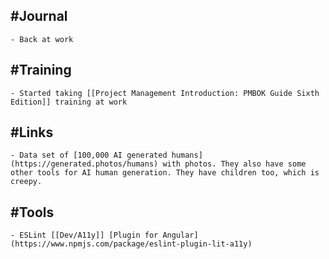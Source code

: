## #Journal
	- Back at work
## #Training
	- Started taking [[Project Management Introduction: PMBOK Guide Sixth Edition]] training at work
## #Links
	- Data set of [100,000 AI generated humans](https://generated.photos/humans) with photos. They also have some other tools for AI human generation. They have children too, which is creepy.
## #Tools
	- ESLint [[Dev/A11y]] [Plugin for Angular](https://www.npmjs.com/package/eslint-plugin-lit-a11y)